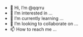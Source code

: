- 👋 Hi, I’m @qqrru
- 👀 I’m interested in ...
- 🌱 I’m currently learning ...
- 💞️ I’m looking to collaborate on ...
- 📫 How to reach me ...

<!---
qqrru/qqrru is a ✨ special ✨ repository because its `README.md` (this file) appears on your GitHub profile.
You can click the Preview link to take a look at your changes.
--->
